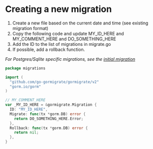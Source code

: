 # Creating a new migration

1. Create a new file based on the current date and time (see existing migration format)
2. Copy the following code and update MY_ID_HERE and MY_COMMENT_HERE and DO_SOMETHING_HERE
3. Add the ID to the list of migrations in migrate.go
4. If possible, add a rollback function.

*For Postgres/Sqlite specific migrations, see the [initial migration](202309271616.go)*

```go
package migrations

import (
  "github.com/go-gormigrate/gormigrate/v2"
  "gorm.io/gorm"
)

// MY_COMMENT_HERE
var _MY_ID_HERE = &gormigrate.Migration {
  ID: "MY_ID_HERE",
  Migrate: func(tx *gorm.DB) error {
    return DO_SOMETHING_HERE.Error;
  },
  Rollback: func(tx *gorm.DB) error {
    return nil;
  },
}
```
